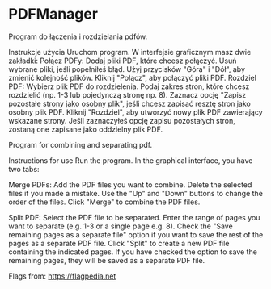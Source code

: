 # PDFManager
Program do łączenia i rozdzielania pdfów.

Instrukcje użycia
Uruchom program.
W interfejsie graficznym masz dwie zakładki:
Połącz PDFy:
Dodaj pliki PDF, które chcesz połączyć.
Usuń wybrane pliki, jeśli popełniłeś błąd.
Użyj przycisków "Góra" i "Dół", aby zmienić kolejność plików.
Kliknij "Połącz", aby połączyć pliki PDF.
Rozdziel PDF:
Wybierz plik PDF do rozdzielenia.
Podaj zakres stron, które chcesz rozdzielić (np. 1-3 lub pojedynczą stronę np. 8).
Zaznacz opcję "Zapisz pozostałe strony jako osobny plik", jeśli chcesz zapisać resztę stron jako osobny plik PDF.
Kliknij "Rozdziel", aby utworzyć nowy plik PDF zawierający wskazane strony. Jeśli zaznaczyłeś opcję zapisu pozostałych stron, zostaną one zapisane jako oddzielny plik PDF.

Program for combining and separating pdf.

Instructions for use
Run the program.
In the graphical interface, you have two tabs:

Merge PDFs:
Add the PDF files you want to combine.
Delete the selected files if you made a mistake.
Use the "Up" and "Down" buttons to change the order of the files.
Click "Merge" to combine the PDF files.

Split PDF:
Select the PDF file to be separated.
Enter the range of pages you want to separate (e.g. 1-3 or a single page e.g. 8).
Check the "Save remaining pages as a separate file" option if you want to save the rest of the pages as a separate PDF file.
Click "Split" to create a new PDF file containing the indicated pages. If you have checked the option to save the remaining pages, they will be saved as a separate PDF file.

Flags from: https://flagpedia.net
